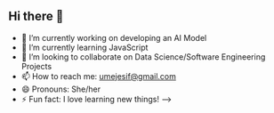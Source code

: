 ## Hi there 👋

- 🔭 I’m currently working on developing an AI Model
- 🌱 I’m currently learning JavaScript
- 👯 I’m looking to collaborate on Data Science/Software Engineering Projects
- 📫 How to reach me: umejesif@gmail.com
- 😄 Pronouns: She/her
- ⚡ Fun fact: I love learning new things!
-->
